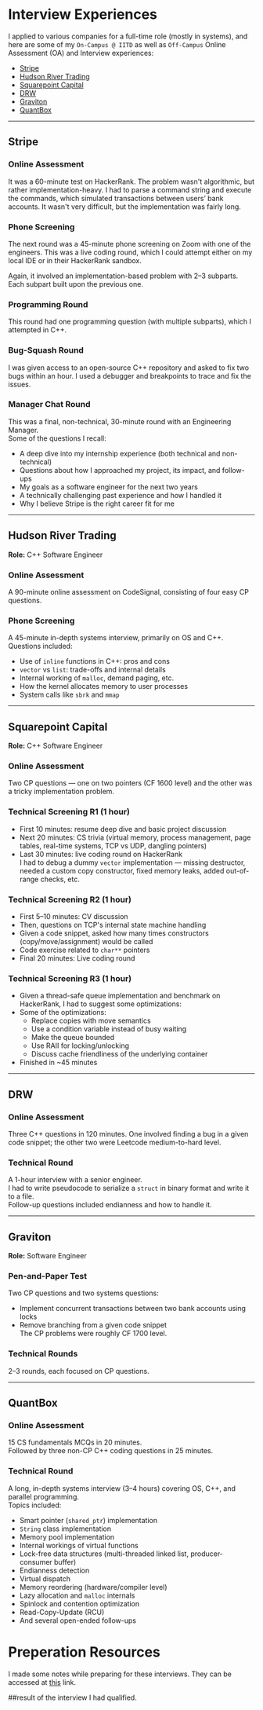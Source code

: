 # Interview Experiences

I applied to various companies for a full-time role (mostly in systems), and here are some of my `On-Campus @ IITD` as
well as `Off-Campus` Online Assessment (OA) and Interview experiences:

- [Stripe](#stripe)  
- [Hudson River Trading](#hudson-river-trading)  
- [Squarepoint Capital](#squarepoint-capital)  
- [DRW](#drw)  
- [Graviton](#graviton)  
- [QuantBox](#quantbox)  

---

## Stripe

### Online Assessment
It was a 60-minute test on HackerRank. The problem wasn't algorithmic, but rather implementation-heavy.
I had to parse a command string and execute the commands, which simulated transactions between users’ bank accounts.
It wasn't very difficult, but the implementation was fairly long.

### Phone Screening
The next round was a 45-minute phone screening on Zoom with one of the engineers.
This was a live coding round, which I could attempt either on my local IDE or in their HackerRank sandbox.

Again, it involved an implementation-based problem with 2–3 subparts. Each subpart built upon the previous one.

### Programming Round
This round had one programming question (with multiple subparts), which I attempted in C++.

### Bug-Squash Round
I was given access to an open-source C++ repository and asked to fix two bugs within an hour. I used a debugger and
breakpoints to trace and fix the issues.

### Manager Chat Round
This was a final, non-technical, 30-minute round with an Engineering Manager.  
Some of the questions I recall:
- A deep dive into my internship experience (both technical and non-technical)
- Questions about how I approached my project, its impact, and follow-ups
- My goals as a software engineer for the next two years
- A technically challenging past experience and how I handled it
- Why I believe Stripe is the right career fit for me

---

## Hudson River Trading  
**Role:** C++ Software Engineer

### Online Assessment  
A 90-minute online assessment on CodeSignal, consisting of four easy CP questions.

### Phone Screening  
A 45-minute in-depth systems interview, primarily on OS and C++.  
Questions included:
- Use of `inline` functions in C++: pros and cons
- `vector` vs `list`: trade-offs and internal details
- Internal working of `malloc`, demand paging, etc.
- How the kernel allocates memory to user processes
- System calls like `sbrk` and `mmap`

---

## Squarepoint Capital  
**Role:** C++ Software Engineer

### Online Assessment  
Two CP questions — one on two pointers (CF 1600 level) and the other was a tricky implementation problem.

### Technical Screening R1 (1 hour)
- First 10 minutes: resume deep dive and basic project discussion  
- Next 20 minutes: CS trivia (virtual memory, process management, page tables, real-time systems, TCP vs UDP, dangling pointers)  
- Last 30 minutes: live coding round on HackerRank  
  I had to debug a dummy `vector` implementation — missing destructor, needed a custom copy constructor, fixed memory leaks, added out-of-range checks, etc.

### Technical Screening R2 (1 hour)
- First 5–10 minutes: CV discussion  
- Then, questions on TCP's internal state machine handling  
- Given a code snippet, asked how many times constructors (copy/move/assignment) would be called  
- Code exercise related to `char**` pointers  
- Final 20 minutes: Live coding round

### Technical Screening R3 (1 hour)
- Given a thread-safe queue implementation and benchmark on HackerRank, I had to suggest some optimizations:  
- Some of the optimizations:
  - Replace copies with move semantics
  - Use a condition variable instead of busy waiting
  - Make the queue bounded
  - Use RAII for locking/unlocking
  - Discuss cache friendliness of the underlying container  
- Finished in ~45 minutes

---

## DRW

### Online Assessment  
Three C++ questions in 120 minutes. One involved finding a bug in a given code snippet; the other two were Leetcode medium-to-hard level.

### Technical Round  
A 1-hour interview with a senior engineer.  
I had to write pseudocode to serialize a `struct` in binary format and write it to a file.  
Follow-up questions included endianness and how to handle it.

---

## Graviton  
**Role:** Software Engineer

### Pen-and-Paper Test  
Two CP questions and two systems questions:  
- Implement concurrent transactions between two bank accounts using locks  
- Remove branching from a given code snippet  
The CP problems were roughly CF 1700 level.

### Technical Rounds  
2–3 rounds, each focused on CP questions.

---

## QuantBox

### Online Assessment  
15 CS fundamentals MCQs in 20 minutes.  
Followed by three non-CP C++ coding questions in 25 minutes.

### Technical Round  
A long, in-depth systems interview (3–4 hours) covering OS, C++, and parallel programming.  
Topics included:
- Smart pointer (`shared_ptr`) implementation  
- `String` class implementation  
- Memory pool implementation  
- Internal workings of virtual functions  
- Lock-free data structures (multi-threaded linked list, producer-consumer buffer)  
- Endianness detection  
- Virtual dispatch  
- Memory reordering (hardware/compiler level)  
- Lazy allocation and `malloc` internals  
- Spinlock and contention optimization  
- Read-Copy-Update (RCU)  
- And several open-ended follow-ups  


# Preperation Resources
I made some notes while preparing for these interviews.
They can be accessed at [this](https://github.com/Shivam5022/Knowledgebase-SV) link.

##result of the interview
I had qualified.